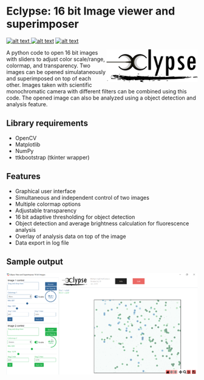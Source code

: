 # Eclypse: 16 bit Image viewer and superimposer

<p float="left">
<a href = "https://github.com/zaman13/16-bit-TIF-image-viewer/tree/main/Codes"> <img src="https://img.shields.io/badge/Language-Python-blue" alt="alt text"> </a>
<a href = "https://github.com/zaman13/16-bit-TIF-image-viewer/blob/main/LICENSE"> <img src="https://img.shields.io/github/license/zaman13/Poisson-solver-2D" alt="alt text"></a>
<a href = "https://github.com/zaman13/16-bit-TIF-image-viewer/tree/main/Codes"> <img src="https://img.shields.io/badge/version-0.14-red" alt="alt text"> </a>
</p>

<p>
  <img align = "right" src="https://github.com/zaman13/16-bit-TIF-image-viewer/blob/main/Codes/Beta%20versions/ec_logo_90px.png"  width = "240" />


A python code to open 16 bit images with sliders to adjust color scale/range, colormap, and transparency. Two images can be opened simulataneously and superimposed on top of each other. Images taken with scientific monochromatic camera with different filters can be combined using this code. The opened image can also be analyzed using a object detection and analysis feature.  

</p>




## Library requirements
- OpenCV
- Matplotlib
- NumPy
- ttkbootstrap (tkinter wrapper)
  

## Features
- Graphical user interface
- Simultaneous and independent control of two images
- Multiple colormap options
- Adjustable transparency
- 16 bit adaptive thresholding for object detection
- Object detection and average brightness calculation for fluorescence analysis
- Overlay of analysis data on top of the image
- Data export in log file

## Sample output
<p>
   <img align = "left" src="https://github.com/zaman13/16-bit-TIF-image-viewer/blob/main/Sample%20output/gui_1.png"  width = "800" />

</p>
   
